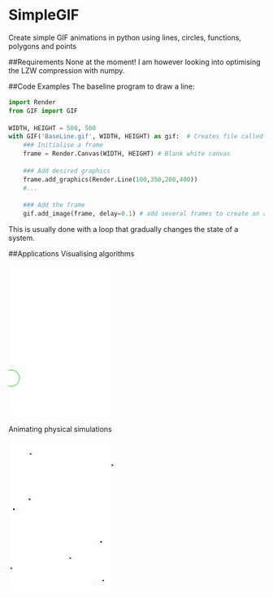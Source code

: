 # SimpleGIF
Create simple GIF animations in python using lines, circles, functions, polygons and points

##Requirements
None at the moment! I am however looking into optimising the LZW compression with numpy.

##Code Examples
The baseline program to draw a line:

```python
import Render
from GIF import GIF

WIDTH, HEIGHT = 500, 500
with GIF('BaseLine.gif', WIDTH, HEIGHT) as gif:  # Creates file called BaseLine.gif
    ### Initialise a frame
    frame = Render.Canvas(WIDTH, HEIGHT) # Blank white canvas
    
    ### Add desired graphics
    frame.add_graphics(Render.Line(100,350,200,400))
    #...
    
    ### Add the frame
    gif.add_image(frame, delay=0.1) # add several frames to create an animation
```
This is usually done with a loop that gradually changes the state of a system.

##Applications
Visualising algorithms

![SierpinskiNodes](doc/Sierpinski.gif)

Animating physical simulations

![RandomParticles](doc/RandomParticles.gif)